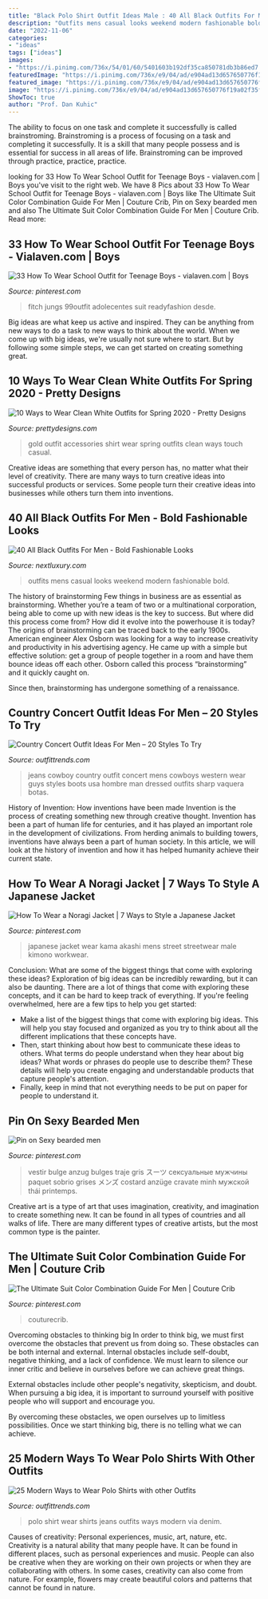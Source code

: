 ```yaml
---
title: "Black Polo Shirt Outfit Ideas Male : 40 All Black Outfits For Men"
description: "Outfits mens casual looks weekend modern fashionable bold"
date: "2022-11-06"
categories:
- "ideas"
tags: ["ideas"]
images:
- "https://i.pinimg.com/736x/54/01/60/5401603b192df35ca850781db3b86ed7.jpg"
featuredImage: "https://i.pinimg.com/736x/e9/04/ad/e904ad13d657650776f19a02f35f8592.jpg"
featured_image: "https://i.pinimg.com/736x/e9/04/ad/e904ad13d657650776f19a02f35f8592.jpg"
image: "https://i.pinimg.com/736x/e9/04/ad/e904ad13d657650776f19a02f35f8592.jpg"
ShowToc: true
author: "Prof. Dan Kuhic"
---
```



The ability to focus on one task and complete it successfully is called brainstroming. Brainstroming is a process of focusing on a task and completing it successfully. It is a skill that many people possess and is essential for success in all areas of life. Brainstroming can be improved through practice, practice, practice.

	

		
looking for 33 How To Wear School Outfit for Teenage Boys - vialaven.com | Boys you've visit to the right web. We have 8 Pics about 33 How To Wear School Outfit for Teenage Boys - vialaven.com | Boys like The Ultimate Suit Color Combination Guide For Men | Couture Crib, Pin on Sexy bearded men and also The Ultimate Suit Color Combination Guide For Men | Couture Crib. Read more:
		
    
## 33 How To Wear School Outfit For Teenage Boys - Vialaven.com | Boys

<img loading=lazy src="https://i.pinimg.com/736x/d2/fa/2a/d2fa2abec588598d06802ee2e92097a6.jpg" onerror="this.onerror=null;this.src='https://tse3.mm.bing.net/th?id=OIP.pYDI86rQXuP4i7rXu4OOZgHaNU&amp;pid=15.1';" alt="33 How To Wear School Outfit for Teenage Boys - vialaven.com | Boys">

_Source: pinterest.com_

>fitch jungs 99outfit adolecentes suit readyfashion desde. 

	

Big ideas are what keep us active and inspired. They can be anything from new ways to do a task to new ways to think about the world. When we come up with big ideas, we're usually not sure where to start. But by following some simple steps, we can get started on creating something great.

    
## 10 Ways To Wear Clean White Outfits For Spring 2020 - Pretty Designs

<img loading=lazy src="http://www.prettydesigns.com/wp-content/uploads/2014/01/White-Outfit-for-2014-White-shirt-with-gold-accessories..jpg" onerror="this.onerror=null;this.src='https://tse3.mm.bing.net/th?id=OIP.-jSLGLsN_4jxO5uTVhhLSwAAAA&amp;pid=15.1';" alt="10 Ways to Wear Clean White Outfits for Spring 2020 - Pretty Designs">

_Source: prettydesigns.com_

>gold outfit accessories shirt wear spring outfits clean ways touch casual. 

	

Creative ideas are something that every person has, no matter what their level of creativity. There are many ways to turn creative ideas into successful products or services. Some people turn their creative ideas into businesses while others turn them into inventions.

    
## 40 All Black Outfits For Men - Bold Fashionable Looks

<img loading=lazy src="http://nextluxury.com/wp-content/uploads/casual-weekend-all-black-outfits-mens-ideas.jpg" onerror="this.onerror=null;this.src='https://tse3.mm.bing.net/th?id=OIP.yPXH-mtQ6Qk46EUyYD_P1QAAAA&amp;pid=15.1';" alt="40 All Black Outfits For Men - Bold Fashionable Looks">

_Source: nextluxury.com_

>outfits mens casual looks weekend modern fashionable bold. 

	

The history of brainstorming
Few things in business are as essential as brainstorming. Whether you’re a team of two or a multinational corporation, being able to come up with new ideas is the key to success. But where did this process come from? How did it evolve into the powerhouse it is today?
The origins of brainstorming can be traced back to the early 1900s. American engineer Alex Osborn was looking for a way to increase creativity and productivity in his advertising agency. He came up with a simple but effective solution: get a group of people together in a room and have them bounce ideas off each other. Osborn called this process “brainstorming” and it quickly caught on.

Since then, brainstorming has undergone something of a renaissance.

    
## Country Concert Outfit Ideas For Men – 20 Styles To Try

<img loading=lazy src="https://www.outfittrends.com/wp-content/uploads/2016/06/b9f15c19ed8feb91ceb1490917ddb66d.jpg" onerror="this.onerror=null;this.src='https://tse1.mm.bing.net/th?id=OIP.krmzhcZS2lN_0_JozPyk8gHaLi&amp;pid=15.1';" alt="Country Concert Outfit Ideas For Men – 20 Styles To Try">

_Source: outfittrends.com_

>jeans cowboy country outfit concert mens cowboys western wear guys styles boots usa hombre man dressed outfits sharp vaquera botas. 

	

History of Invention: How inventions have been made
Invention is the process of creating something new through creative thought. Invention has been a part of human life for centuries, and it has played an important role in the development of civilizations. From herding animals to building towers, inventions have always been a part of human society. In this article, we will look at the history of invention and how it has helped humanity achieve their current state.

    
## How To Wear A Noragi Jacket | 7 Ways To Style A Japanese Jacket

<img loading=lazy src="https://i.pinimg.com/736x/e9/04/ad/e904ad13d657650776f19a02f35f8592.jpg" onerror="this.onerror=null;this.src='https://tse4.mm.bing.net/th?id=OIP.HEYCXRgSG38B1oAwoR_EhgHaLH&amp;pid=15.1';" alt="How To Wear a Noragi Jacket | 7 Ways to Style a Japanese Jacket">

_Source: pinterest.com_

>japanese jacket wear kama akashi mens street streetwear male kimono workwear. 

	

Conclusion: What are some of the biggest things that come with exploring these ideas?
Exploration of big ideas can be incredibly rewarding, but it can also be daunting. There are a lot of things that come with exploring these concepts, and it can be hard to keep track of everything. If you're feeling overwhelmed, here are a few tips to help you get started: 
- Make a list of the biggest things that come with exploring big ideas. This will help you stay focused and organized as you try to think about all the different implications that these concepts have. 
- Then, start thinking about how best to communicate these ideas to others. What terms do people understand when they hear about big ideas? What words or phrases do people use to describe them? These details will help you create engaging and understandable products that capture people's attention. 
- Finally, keep in mind that not everything needs to be put on paper for people to understand it.

    
## Pin On Sexy Bearded Men

<img loading=lazy src="https://i.pinimg.com/736x/54/01/60/5401603b192df35ca850781db3b86ed7.jpg" onerror="this.onerror=null;this.src='https://tse3.mm.bing.net/th?id=OIP.wMTE8wngka9AdYSeJJX8HAHaNi&amp;pid=15.1';" alt="Pin on Sexy bearded men">

_Source: pinterest.com_

>vestir bulge anzug bulges traje gris スーツ сексуальные мужчины paquet sobrio grises メンズ costard anzüge cravate minh мужской thái printemps. 

	

Creative art is a type of art that uses imagination, creativity, and imagination to create something new. It can be found in all types of countries and all walks of life. There are many different types of creative artists, but the most common type is the painter.

    
## The Ultimate Suit Color Combination Guide For Men | Couture Crib

<img loading=lazy src="https://i.pinimg.com/736x/4d/17/53/4d175397fb50dc6921d873ea386c7cb3.jpg" onerror="this.onerror=null;this.src='https://tse4.mm.bing.net/th?id=OIP.8f4YIxyF4TWbaVKHYfzKXwHaJP&amp;pid=15.1';" alt="The Ultimate Suit Color Combination Guide For Men | Couture Crib">

_Source: pinterest.com_

>couturecrib. 

	

Overcoming obstacles to thinking big
In order to think big, we must first overcome the obstacles that prevent us from doing so. These obstacles can be both internal and external.
Internal obstacles include self-doubt, negative thinking, and a lack of confidence. We must learn to silence our inner critic and believe in ourselves before we can achieve great things.

External obstacles include other people's negativity, skepticism, and doubt. When pursuing a big idea, it is important to surround yourself with positive people who will support and encourage you.

By overcoming these obstacles, we open ourselves up to limitless possibilities. Once we start thinking big, there is no telling what we can achieve.

    
## 25 Modern Ways To Wear Polo Shirts With Other Outfits

<img loading=lazy src="http://www.outfittrends.com/wp-content/uploads/2014/08/how-to-style-polo-shirt.jpg" onerror="this.onerror=null;this.src='https://tse4.mm.bing.net/th?id=OIP.5B6U9zz1GyCZfFNWfMcXPAHaLE&amp;pid=15.1';" alt="25 Modern Ways to Wear Polo Shirts with other Outfits">

_Source: outfittrends.com_

>polo shirt wear shirts jeans outfits ways modern via denim. 

	

Causes of creativity: Personal experiences, music, art, nature, etc.
Creativity is a natural ability that many people have. It can be found in different places, such as personal experiences and music. People can also be creative when they are working on their own projects or when they are collaborating with others. In some cases, creativity can also come from nature. For example, flowers may create beautiful colors and patterns that cannot be found in nature.

